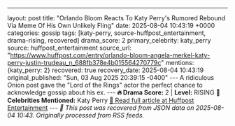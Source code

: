 ---
layout: post
title: "Orlando Bloom Reacts To Katy Perry's Rumored Rebound Via Meme Of His Own Unlikely Fling"
date: 2025-08-04 10:43:19 +0000
categories: gossip
tags: [katy-perry, source-huffpost_entertainment, drama-rising, recovered]
drama_score: 2
primary_celebrity: katy_perry
source: huffpost_entertainment
source_url: "https://www.huffpost.com/entry/orlando-bloom-angela-merkel-katy-perry-justin-trudeau_n_688fb378e4b015564270779c"
mentions: {katy_perry: 2} recovered: true recovery_date: 2025-08-04 10:43:19 original_published: "Sun, 03 Aug 2025 20:39:15 -0400" --- A ridiculous Onion post gave the "Lord of the Rings" actor the perfect chance to acknowledge gossip about his ex. --- **🔥 Drama Score:** 2 | **Level:** RISING **👑 Celebrities Mentioned:** Katy Perry [📰 Read full article at Huffpost Entertainment](https://www.huffpost.com/entry/orlando-bloom-angela-merkel-katy-perry-justin-trudeau_n_688fb378e4b015564270779c) --- *🔄 This post was recovered from JSON data on 2025-08-04 10:43. Originally processed from RSS feeds.*